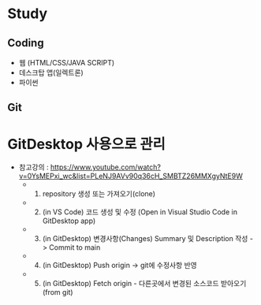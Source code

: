 # Study

## Coding  
- 웹 (HTML/CSS/JAVA SCRIPT)
- 데스크탑 앱(일렉트론)
- 파이썬

## Git
 # GitDesktop 사용으로 관리
 - 참고강의 : https://www.youtube.com/watch?v=0YsMEPxi_wc&list=PLeNJ9AVv90q36cH_SMBTZ26MMXgyNtE9W
   - 01. repository 생성 또는 가져오기(clone) 
   - 02. (in VS Code) 코드 생성 및 수정 (Open in Visual Studio Code in GitDesktop app)
   - 03. (in GitDesktop) 변경사항(Changes) Summary 및 Description 작성 -> Commit to main 
   - 04. (in GitDesktop) Push origin -> git에 수정사항 반영
   - 05. (in GitDesktop) Fetch origin - 다른곳에서 변경된 소스코드 받아오기(from git) 